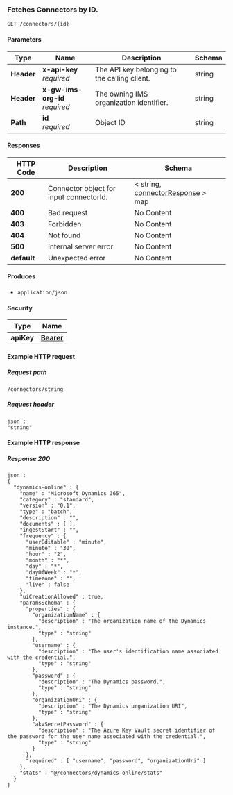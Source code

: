 
<a name="get_connector_by_id"></a>
### Fetches Connectors by ID.
```
GET /connectors/{id}
```


#### Parameters

|Type|Name|Description|Schema|
|---|---|---|---|
|**Header**|**x-api-key**  <br>*required*|The API key belonging to the calling client.|string|
|**Header**|**x-gw-ims-org-id**  <br>*required*|The owning IMS organization identifier.|string|
|**Path**|**id**  <br>*required*|Object ID|string|


#### Responses

|HTTP Code|Description|Schema|
|---|---|---|
|**200**|Connector object for input connectorId.|< string, [connectorResponse](../definitions/connectorResponse.md#connectorresponse) > map|
|**400**|Bad request|No Content|
|**403**|Forbidden|No Content|
|**404**|Not found|No Content|
|**500**|Internal server error|No Content|
|**default**|Unexpected error|No Content|


#### Produces

* `application/json`


#### Security

|Type|Name|
|---|---|
|**apiKey**|**[Bearer](security.md#bearer)**|


#### Example HTTP request

##### Request path
```
/connectors/string
```


##### Request header
```
json :
"string"
```


#### Example HTTP response

##### Response 200
```
json :
{
  "dynamics-online" : {
    "name" : "Microsoft Dynamics 365",
    "category" : "standard",
    "version" : "0.1",
    "type" : "batch",
    "description" : "",
    "documents" : [ ],
    "ingestStart" : "",
    "frequency" : {
      "userEditable" : "minute",
      "minute" : "30",
      "hour" : "2",
      "month" : "*",
      "day" : "*",
      "dayOfWeek" : "*",
      "timezone" : "",
      "live" : false
    },
    "uiCreationAllowed" : true,
    "paramsSchema" : {
      "properties" : {
        "organizationName" : {
          "description" : "The organization name of the Dynamics instance.",
          "type" : "string"
        },
        "username" : {
          "description" : "The user's identification name associated with the credential.",
          "type" : "string"
        },
        "password" : {
          "description" : "The Dynamics password.",
          "type" : "string"
        },
        "organizationUri" : {
          "description" : "The Dynamics urganization URI",
          "type" : "string"
        },
        "akvSecretPassword" : {
          "description" : "The Azure Key Vault secret identifier of the password for the user name associated with the credential.",
          "type" : "string"
        }
      },
      "required" : [ "username", "password", "organizationUri" ]
    },
    "stats" : "@/connectors/dynamics-online/stats"
  }
}
```



